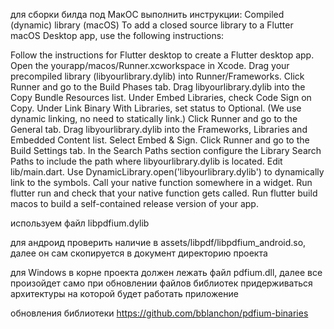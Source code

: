 
для сборки билда под МакОС выполнить инструкции:
Compiled (dynamic) library (macOS)
To add a closed source library to a Flutter macOS Desktop app, use the following instructions:

Follow the instructions for Flutter desktop to create a Flutter desktop app.
Open the yourapp/macos/Runner.xcworkspace in Xcode.
Drag your precompiled library (libyourlibrary.dylib) into Runner/Frameworks.
Click Runner and go to the Build Phases tab.
Drag libyourlibrary.dylib into the Copy Bundle Resources list.
Under Embed Libraries, check Code Sign on Copy.
Under Link Binary With Libraries, set status to Optional. (We use dynamic linking, no need to statically link.)
Click Runner and go to the General tab.
Drag libyourlibrary.dylib into the Frameworks, Libraries and Embedded Content list.
Select Embed & Sign.
Click Runner and go to the Build Settings tab.
In the Search Paths section configure the Library Search Paths to include the path where libyourlibrary.dylib is located.
Edit lib/main.dart.
Use DynamicLibrary.open('libyourlibrary.dylib') to dynamically link to the symbols.
Call your native function somewhere in a widget.
Run flutter run and check that your native function gets called.
Run flutter build macos to build a self-contained release version of your app.

используем файл libpdfium.dylib

для андроид проверить наличие в assets/libpdf/libpdfium_android.so, далее он сам скопируется в документ директорию проекта

для Windows в корне проекта должен лежать файл pdfium.dll, далее все произойдет само
при обновлении файлов библиотек придерживаться архитектуры на которой будет работать приложение

обновления библиотеки https://github.com/bblanchon/pdfium-binaries
